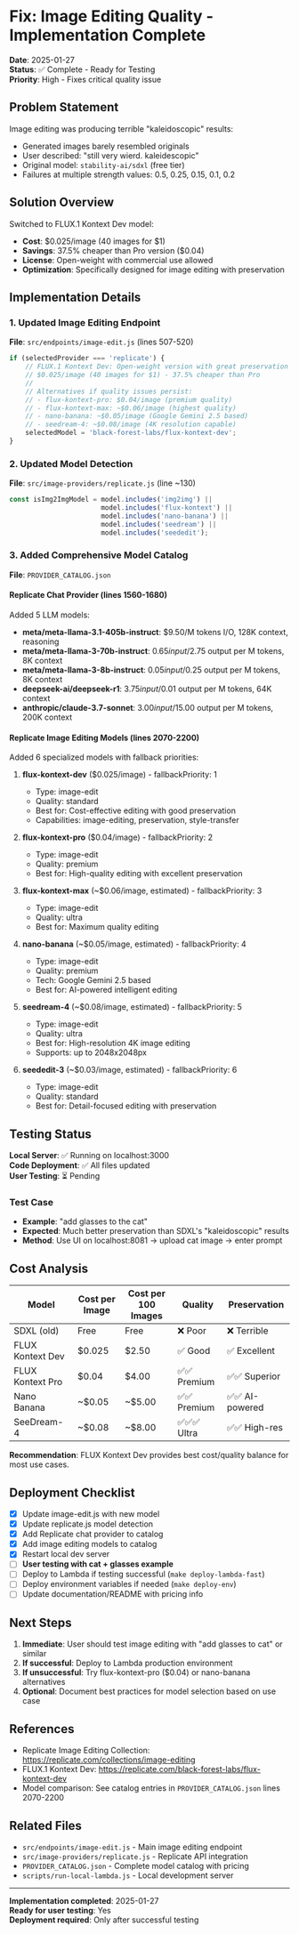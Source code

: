 # Fix: Image Editing Quality - Implementation Complete

**Date**: 2025-01-27  
**Status**: ✅ Complete - Ready for Testing  
**Priority**: High - Fixes critical quality issue

## Problem Statement

Image editing was producing terrible "kaleidoscopic" results:
- Generated images barely resembled originals
- User described: "still very wierd. kaleidescopic"
- Original model: `stability-ai/sdxl` (free tier)
- Failures at multiple strength values: 0.5, 0.25, 0.15, 0.1, 0.2

## Solution Overview

Switched to FLUX.1 Kontext Dev model:
- **Cost**: $0.025/image (40 images for $1)
- **Savings**: 37.5% cheaper than Pro version ($0.04)
- **License**: Open-weight with commercial use allowed
- **Optimization**: Specifically designed for image editing with preservation

## Implementation Details

### 1. Updated Image Editing Endpoint

**File**: `src/endpoints/image-edit.js` (lines 507-520)

```javascript
if (selectedProvider === 'replicate') {
    // FLUX.1 Kontext Dev: Open-weight version with great preservation
    // $0.025/image (40 images for $1) - 37.5% cheaper than Pro
    // 
    // Alternatives if quality issues persist:
    // - flux-kontext-pro: $0.04/image (premium quality)
    // - flux-kontext-max: ~$0.06/image (highest quality)
    // - nano-banana: ~$0.05/image (Google Gemini 2.5 based)
    // - seedream-4: ~$0.08/image (4K resolution capable)
    selectedModel = 'black-forest-labs/flux-kontext-dev';
}
```

### 2. Updated Model Detection

**File**: `src/image-providers/replicate.js` (line ~130)

```javascript
const isImg2ImgModel = model.includes('img2img') || 
                       model.includes('flux-kontext') ||
                       model.includes('nano-banana') ||
                       model.includes('seedream') ||
                       model.includes('seededit');
```

### 3. Added Comprehensive Model Catalog

**File**: `PROVIDER_CATALOG.json`

#### Replicate Chat Provider (lines 1560-1680)

Added 5 LLM models:
- **meta/meta-llama-3.1-405b-instruct**: $9.50/M tokens I/O, 128K context, reasoning
- **meta/meta-llama-3-70b-instruct**: $0.65 input/$2.75 output per M tokens, 8K context
- **meta/meta-llama-3-8b-instruct**: $0.05 input/$0.25 output per M tokens, 8K context  
- **deepseek-ai/deepseek-r1**: $3.75 input/$0.01 output per M tokens, 64K context
- **anthropic/claude-3.7-sonnet**: $3.00 input/$15.00 output per M tokens, 200K context

#### Replicate Image Editing Models (lines 2070-2200)

Added 6 specialized models with fallback priorities:

1. **flux-kontext-dev** ($0.025/image) - fallbackPriority: 1
   - Type: image-edit
   - Quality: standard
   - Best for: Cost-effective editing with good preservation
   - Capabilities: image-editing, preservation, style-transfer

2. **flux-kontext-pro** ($0.04/image) - fallbackPriority: 2
   - Type: image-edit
   - Quality: premium
   - Best for: High-quality editing with excellent preservation

3. **flux-kontext-max** (~$0.06/image, estimated) - fallbackPriority: 3
   - Type: image-edit
   - Quality: ultra
   - Best for: Maximum quality editing

4. **nano-banana** (~$0.05/image, estimated) - fallbackPriority: 4
   - Type: image-edit
   - Quality: premium
   - Tech: Google Gemini 2.5 based
   - Best for: AI-powered intelligent editing

5. **seedream-4** (~$0.08/image, estimated) - fallbackPriority: 5
   - Type: image-edit
   - Quality: ultra
   - Best for: High-resolution 4K image editing
   - Supports: up to 2048x2048px

6. **seededit-3** (~$0.03/image, estimated) - fallbackPriority: 6
   - Type: image-edit
   - Quality: standard
   - Best for: Detail-focused editing with preservation

## Testing Status

**Local Server**: ✅ Running on localhost:3000  
**Code Deployment**: ✅ All files updated  
**User Testing**: ⏳ Pending

### Test Case
- **Example**: "add glasses to the cat"
- **Expected**: Much better preservation than SDXL's "kaleidoscopic" results
- **Method**: Use UI on localhost:8081 → upload cat image → enter prompt

## Cost Analysis

| Model | Cost per Image | Cost per 100 Images | Quality | Preservation |
|-------|----------------|---------------------|---------|--------------|
| SDXL (old) | Free | Free | ❌ Poor | ❌ Terrible |
| FLUX Kontext Dev | $0.025 | $2.50 | ✅ Good | ✅ Excellent |
| FLUX Kontext Pro | $0.04 | $4.00 | ✅✅ Premium | ✅✅ Superior |
| Nano Banana | ~$0.05 | ~$5.00 | ✅✅ Premium | ✅✅ AI-powered |
| SeeDream-4 | ~$0.08 | ~$8.00 | ✅✅✅ Ultra | ✅✅ High-res |

**Recommendation**: FLUX Kontext Dev provides best cost/quality balance for most use cases.

## Deployment Checklist

- [x] Update image-edit.js with new model
- [x] Update replicate.js model detection
- [x] Add Replicate chat provider to catalog
- [x] Add image editing models to catalog
- [x] Restart local dev server
- [ ] **User testing with cat + glasses example**
- [ ] Deploy to Lambda if testing successful (`make deploy-lambda-fast`)
- [ ] Deploy environment variables if needed (`make deploy-env`)
- [ ] Update documentation/README with pricing info

## Next Steps

1. **Immediate**: User should test image editing with "add glasses to cat" or similar
2. **If successful**: Deploy to Lambda production environment
3. **If unsuccessful**: Try flux-kontext-pro ($0.04) or nano-banana alternatives
4. **Optional**: Document best practices for model selection based on use case

## References

- Replicate Image Editing Collection: https://replicate.com/collections/image-editing
- FLUX.1 Kontext Dev: https://replicate.com/black-forest-labs/flux-kontext-dev
- Model comparison: See catalog entries in `PROVIDER_CATALOG.json` lines 2070-2200

## Related Files

- `src/endpoints/image-edit.js` - Main image editing endpoint
- `src/image-providers/replicate.js` - Replicate API integration
- `PROVIDER_CATALOG.json` - Complete model catalog with pricing
- `scripts/run-local-lambda.js` - Local development server

---

**Implementation completed**: 2025-01-27  
**Ready for user testing**: Yes  
**Deployment required**: Only after successful testing
